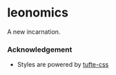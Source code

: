 # leonomics

A new incarnation.

### Acknowledgement

* Styles are powered by [tufte-css](https://edwardtufte.github.io/tufte-css/)
